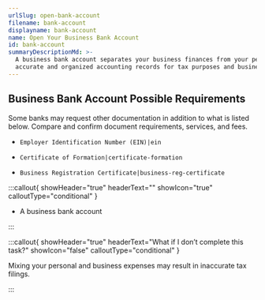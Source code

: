 ```yaml
---
urlSlug: open-bank-account
filename: bank-account
displayname: bank-account
name: Open Your Business Bank Account
id: bank-account
summaryDescriptionMd: >-
  A business bank account separates your business finances from your personal expenses. This helps you keep
  accurate and organized accounting records for tax purposes and business operations.
---
```


## Business Bank Account Possible Requirements

Some banks may request other documentation in addition to what is listed below. Compare and confirm document requirements, services, and fees.

- `Employer Identification Number (EIN)|ein`

- `Certificate of Formation|certificate-formation`

- `Business Registration Certificate|business-reg-certificate`

:::callout{ showHeader="true" headerText="" showIcon="true" calloutType="conditional" }

- A business bank account

:::

:::callout{ showHeader="true" headerText="What if I don’t complete this task?" showIcon="false" calloutType="conditional" }

Mixing your personal and business expenses may result in inaccurate tax filings.

:::
